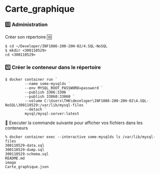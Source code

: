 # Carte_graphique

### :zero: Administration 

Créer son répertoire :id:

```
$ cd ~/Developer/INF1086-200-20H-02/4.SQL-NoSQL
$ mkdir <300110529>
cd <300110529>
```


### :one: Créer le conteneur dans le répertoire

```
$ docker container run `
         --name some-mysqlds `
         --env MYSQL_ROOT_PASSWORD=password `
         --publish 3306:3306 `
         --publish 33060:33060 `
         --volume C:\Users\THK\developer\INF1086-200-20H-02\4.SQL-NoSQL\300110529:/var/lib/mysql-files `
         --detach `
         mysql/mysql-server:latest
```

:pushpin: Executer la commande suivante pour afficher vos fichiers dans les conteneurs

```
% docker container exec --interactive some-mysqlds ls /var/lib/mysql-files
300110529-data.sql
300110529-dump.sql
300110529-schema.sql
README.md
image
Carte_graphique.json

```
